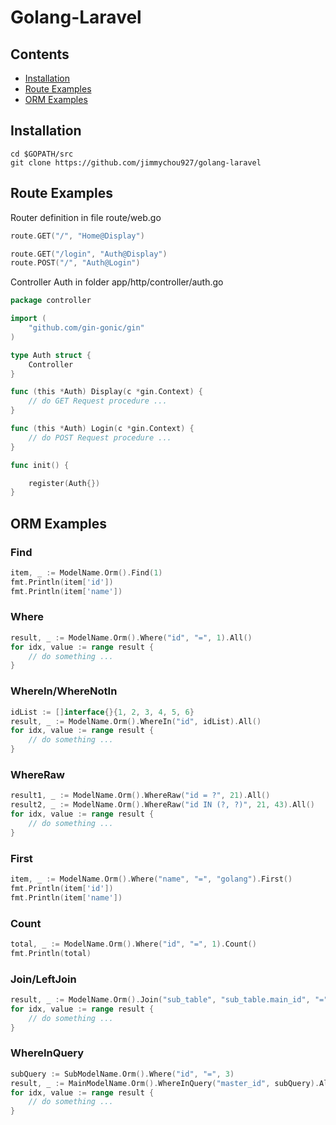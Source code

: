 # Golang-Laravel

## Contents

- [Installation](#installation)
- [Route Examples](#route-examples)
- [ORM Examples](#orm-examples)

## Installation
```
cd $GOPATH/src
git clone https://github.com/jimmychou927/golang-laravel
```

## Route Examples
Router definition in file route/web.go
```go
route.GET("/", "Home@Display")

route.GET("/login", "Auth@Display")
route.POST("/", "Auth@Login")
```
Controller Auth in folder app/http/controller/auth.go
```go
package controller

import (
	"github.com/gin-gonic/gin"
)

type Auth struct {
	Controller
}

func (this *Auth) Display(c *gin.Context) {
    // do GET Request procedure ...
}

func (this *Auth) Login(c *gin.Context) {
    // do POST Request procedure ...
}

func init() {

	register(Auth{})
}
```

## ORM Examples

### Find
```go
item, _ := ModelName.Orm().Find(1)
fmt.Println(item['id'])
fmt.Println(item['name'])
```

### Where
```go
result, _ := ModelName.Orm().Where("id", "=", 1).All()
for idx, value := range result {
    // do something ...
}
```

### WhereIn/WhereNotIn
```go
idList := []interface{}{1, 2, 3, 4, 5, 6}
result, _ := ModelName.Orm().WhereIn("id", idList).All()
for idx, value := range result {
    // do something ...
}
```

### WhereRaw
```go
result1, _ := ModelName.Orm().WhereRaw("id = ?", 21).All()
result2, _ := ModelName.Orm().WhereRaw("id IN (?, ?)", 21, 43).All()
for idx, value := range result {
    // do something ...
}
```

### First
```go
item, _ := ModelName.Orm().Where("name", "=", "golang").First()
fmt.Println(item['id'])
fmt.Println(item['name'])
```

### Count
```go
total, _ := ModelName.Orm().Where("id", "=", 1).Count()
fmt.Println(total)
```

### Join/LeftJoin
```go
result, _ := ModelName.Orm().Join("sub_table", "sub_table.main_id", "=", "main_table.id").All()
for idx, value := range result {
    // do something ...
}
```

### WhereInQuery
```go
subQuery := SubModelName.Orm().Where("id", "=", 3)
result, _ := MainModelName.Orm().WhereInQuery("master_id", subQuery).All()
for idx, value := range result {
    // do something ...
}
```
